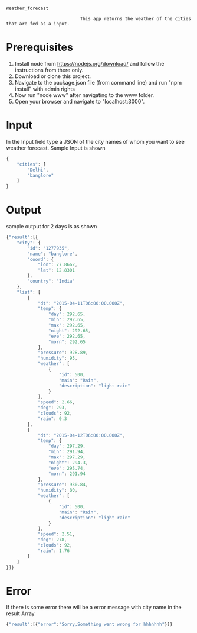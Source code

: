 															Weather_forecast

                                This app returns the weather of the cities that are fed as a input.

# Prerequisites

1. Install node from https://nodejs.org/download/ and follow the instructions from there only.
2. Download or clone this project.
3. Navigate to the package.json file (from command line) and run "npm install" with admin rights
4. Now run "node www" after navigating to the www folder.
5. Open your browser and navigate to "localhost:3000".

# Input
In the Input field type a JSON of the city names of whom you want to see weather forecast. Sample Input is shown
```javascript
{
    "cities": [
        "Delhi",
        "banglore"
    ]
}
```

# Output

sample output for 2 days is as shown
```javascript
{"result":[{
    "city": {
        "id": "1277935",
        "name": "banglore",
        "coord": {
            "lon": 77.8662,
            "lat": 12.8301
        },
        "country": "India"
    },
    "list": [
        {
            "dt": "2015-04-11T06:00:00.000Z",
            "temp": {
                "day": 292.65,
                "min": 292.65,
                "max": 292.65,
                "night": 292.65,
                "eve": 292.65,
                "morn": 292.65
            },
            "pressure": 928.89,
            "humidity": 95,
            "weather": [
                {
                    "id": 500,
                    "main": "Rain",
                    "description": "light rain"
                }
            ],
            "speed": 2.66,
            "deg": 293,
            "clouds": 92,
            "rain": 0.3
        },
        {
            "dt": "2015-04-12T06:00:00.000Z",
            "temp": {
                "day": 297.29,
                "min": 291.94,
                "max": 297.29,
                "night": 294.3,
                "eve": 295.74,
                "morn": 291.94
            },
            "pressure": 930.84,
            "humidity": 80,
            "weather": [
                {
                    "id": 500,
                    "main": "Rain",
                    "description": "light rain"
                }
            ],
            "speed": 2.51,
            "deg": 278,
            "clouds": 92,
            "rain": 1.76
        }
    ]
}]}
```
# Error

If there is some error there will be a error message with city name in the result Array

```javascript
{"result":[{"error":"Sorry,Something went wrong for hhhhhhh"}]}
```
